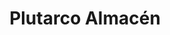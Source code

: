 ---
title: "Plutarco Almacén"
url: /ciudad-autonoma-de-buenos-aires/plutarco-almacen/
shop: supermercado
---